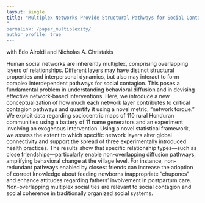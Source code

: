 ```yaml
---
layout: single
title: "Multiplex Networks Provide Structural Pathways for Social Contagion in Rural Social Networks" />
"
permalink: /paper_multiplexity/
author_profile: true
---
```

with Edo Airoldi and Nicholas A. Christakis

Human social networks are inherently multiplex, comprising overlapping layers of relationships. Different layers may have distinct structural properties and interpersonal dynamics, but also may interact to form complex interdependent pathways for social contagion. This poses a fundamental problem in understanding behavioral diffusion and in devising effective network‑based interventions. Here, we introduce a new conceptualization of how much each network layer contributes to critical contagion pathways and quantify it using a novel metric, “network torque.” We exploit data regarding sociocentric maps of 110 rural Honduran communities using a battery of 11 name generators and an experiment involving an exogenous intervention. Using a novel statistical framework, we assess the extent to which specific network layers alter global connectivity and support the spread of three experimentally introduced health practices. The results show that specific relationship types—such as close friendships—particularly enable non-overlapping diffusion pathways, amplifying behavioral change at the village level. For instance, non-redundant pathways enabled by closest friends can increase the adoption of correct knowledge about feeding newborns inappropriate “chupones” and enhance attitudes regarding fathers’ involvement in postpartum care. Non-overlapping multiplex social ties are relevant to social contagion and social coherence in traditionally organized social systems.

